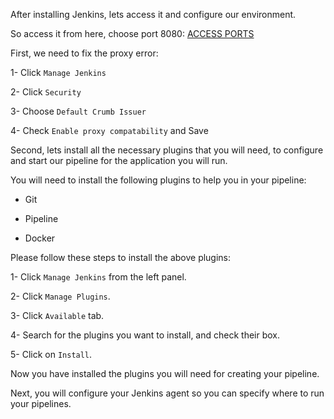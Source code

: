 After installing Jenkins, lets access it and configure our environment.

So access it from here, choose port 8080:
 [ACCESS PORTS]({{TRAFFIC_SELECTOR}})

First, we need to fix the proxy error:

1- Click `Manage Jenkins`

2- Click `Security`

3- Choose `Default Crumb Issuer`

4- Check `Enable proxy compatability` and Save

Second, lets install all the necessary plugins that you will need, to configure and start our pipeline for the application you will run.

You will need to install the following plugins to help you in your pipeline:

- Git

- Pipeline

- Docker

Please follow these steps to install the above plugins:

1- Click `Manage Jenkins` from the left panel.

2- Click `Manage Plugins`.

3- Click `Available` tab.

4- Search for the plugins you want to install, and check their box.

5- Click on  `Install`.



Now you have installed the plugins you will need for creating your pipeline.

Next, you will configure your Jenkins agent so you can specify where to run your pipelines.

